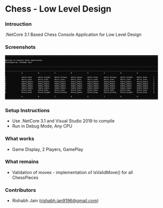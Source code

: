 # Chess - Low Level Design

### Introuction
.NetCore 3.1 Based Chess Console Application for Low Level Design 

### Screenshots
<img src = "documentation/chess_board.png"></img>

### Setup Instructions
- Use .NetCore 3.1 and Visual Studio 2019 to compile
- Run in Debug Mode, Any CPU

### What works
- Game Display, 2 Players, GamePlay

### What remains
- Validation of moves - implementation of IsValidMove() for all ChessPieces

### Contributors
- Rishabh Jain (rishabh.jan9196@gmail.com)